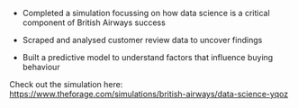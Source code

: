 - Completed a simulation focussing on how data science is a critical component of British Airways success

- Scraped and analysed customer review data to uncover findings

- Built a predictive model to understand factors that influence buying behaviour

Check out the simulation here: https://www.theforage.com/simulations/british-airways/data-science-yqoz
